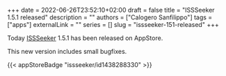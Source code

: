 +++
date = 2022-06-26T23:52:10+02:00
draft = false
title = "ISSSeeker 1.5.1 released"
description = ""
authors = ["Calogero Sanfilippo"]
tags = ["apps"]
externalLink = ""
series = []
slug = "issseeker-151-released"
+++

Today [ISSSeeker](/apps/issseeker) 1.5.1 has been released on AppStore.

This new version includes small bugfixes.

{{< appStoreBadge "issseeker/id1438288330" >}}

